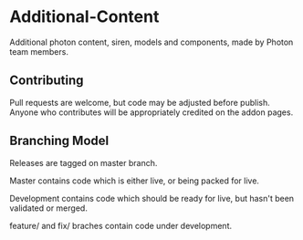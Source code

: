 # Additional-Content
Additional photon content, siren, models and components, made by Photon team members.

## Contributing

Pull requests are welcome, but code may be adjusted before publish. Anyone who contributes will be appropriately credited on the addon pages.

## Branching Model

Releases are tagged on master branch.

Master contains code which is either live, or being packed for live.

Development contains code which should be ready for live, but hasn't been validated or merged.

feature/ and fix/ braches contain code under development.
